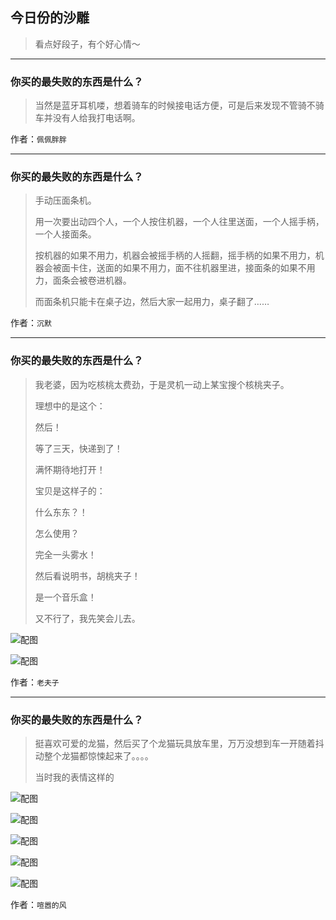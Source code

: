 ## 今日份的沙雕

> 看点好段子，有个好心情～


 
---

### 你买的最失败的东西是什么？

> 当然是蓝牙耳机喽，想着骑车的时候接电话方便，可是后来发现不管骑不骑车并没有人给我打电话啊。


作者：`佩佩胖胖`

---

### 你买的最失败的东西是什么？

> 手动压面条机。
> 
> 用一次要出动四个人，一个人按住机器，一个人往里送面，一个人摇手柄，一个人接面条。
> 
> 按机器的如果不用力，机器会被摇手柄的人摇翻，摇手柄的如果不用力，机器会被面卡住，送面的如果不用力，面不往机器里进，接面条的如果不用力，面条会被卷进机器。
> 
> 而面条机只能卡在桌子边，然后大家一起用力，桌子翻了……


作者：`沉默`

---

### 你买的最失败的东西是什么？

> 我老婆，因为吃核桃太费劲，于是灵机一动上某宝搜个核桃夹子。
> 
> 理想中的是这个：
> 
> 然后！
> 
> 等了三天，快递到了！
> 
> 满怀期待地打开！
> 
> 宝贝是这样子的：
> 
> 什么东东？！
> 
> 怎么使用？
> 
> 完全一头雾水！
> 
> 然后看说明书，胡桃夹子！
> 
> 是一个音乐盒！
> 
> 又不行了，我先笑会儿去。



![配图](http://pic4.zhimg.com/70/4d1ea3ba5779039f52bd72125db2037b_b.jpg)



![配图](http://pic1.zhimg.com/70/0ee42e57bc63b66776681d45ec6decb0_b.jpg)


作者：`老夫子`

---

### 你买的最失败的东西是什么？

> 挺喜欢可爱的龙猫，然后买了个龙猫玩具放车里，万万没想到车一开随着抖动整个龙猫都惊悚起来了。。。。
> 
> 当时我的表情这样的



![配图](http://pic3.zhimg.com/70/cb4f2c103fac96435405a240ce013e42_b.jpg)



![配图](http://pic4.zhimg.com/70/9022988341346d1e969e357dfa0aac8b_b.jpg)



![配图](http://pic3.zhimg.com/70/b673854f79e43a9388bf8688610f5e1e_b.jpg)



![配图](http://pic2.zhimg.com/70/8459ccf54e158f7f829d59783359c42d_b.jpg)



![配图](http://pic2.zhimg.com/70/23552f9744f9562cd2242ea46ed26075_b.jpg)


作者：`喧嚣的风`